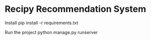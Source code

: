 # Recipy Recommendation System

Install pip install -r requirements.txt 

Run the project python manage.py runserver
